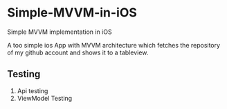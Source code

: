 # Simple-MVVM-in-iOS
Simple MVVM implementation in iOS

A too simple ios App with MVVM architecture which fetches the repository of my github account and shows it to a tableview.

## Testing

1. Api testing 
2. ViewModel Testing

